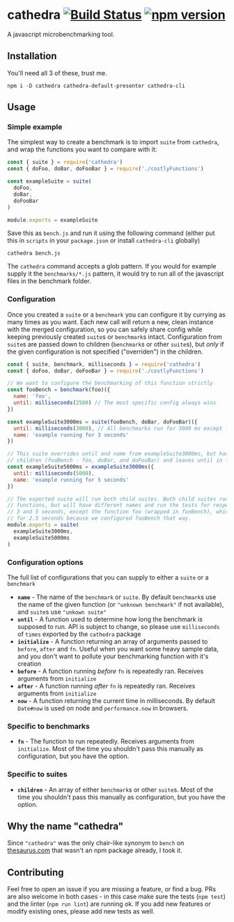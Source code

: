 # cathedra [![Build Status](https://travis-ci.org/bali182/cathedra.svg?branch=master)](https://travis-ci.org/bali182/cathedra) [![npm version](https://badge.fury.io/js/cathedra.svg)](https://badge.fury.io/js/cathedra)

A javascript microbenchmarking tool.

## Installation

You'll need all 3 of these, trust me.

```
npm i -D cathedra cathedra-default-presenter cathedra-cli
```

## Usage

### Simple example 

The simplest way to create a benchmark is to import `suite` from `cathedra`, and wrap the functions you want to compare with it:

```js
const { suite } = require('cathedra')
const { doFoo, doBar, doFooBar } = require('./costlyFunctions')

const exampleSuite = suite(
  doFoo,
  doBar,
  doFooBar
)

module.exports = exampleSuite
```

Save this as `bench.js` and run it using the following command (either put this in `scripts` in your `package.json` or install `cathedra-cli` globally)

```
cathedra bench.js
```

The `cathedra` command accepts a glob pattern. If you would for example supply it the `benchmarks/*.js` pattern, it would try to run all of the javascript files in the benchmark folder.

### Configuration

Once you created a `suite` or a `benchmark` you can configure it by currying as many times as you want. Each new call will return a new, clean instance with the merged configuration, so you can safely share config while keeping previously created `suite`s or `benchmark`s intact. Configuration from `suite`s are passed down to children (`benchmark`s  or other `suite`s), but *only* if the given configuration is not specified ("overriden") in the children.

```js
const { suite, benchmark, milliseconds } = require('cathedra')
const { doFoo, doBar, doFooBar } = require('./costlyFunctions')

// We want to configure the benchmarking of this function strictly
const fooBench = benchmark(foo)({
  name: 'foo',
  until: milliseconds(2500) // The most specific config always wins
})

const exampleSuite3000ms = suite(fooBench, doBar, doFooBar)({
  until: milliseconds(3000), // All benchmarks run for 3000 ms except fooBench
  name: 'example running for 3 seconds'
})

// This suite overrides until and name from exampleSuite3000ms, but has the same
// children (fooBench - foo, doBar, and doFooBar) and leaves until in fooBench intact. 
const exampleSuite5000ms = exampleSuite3000ms({
  until: milliseconds(5000),
  name: 'example running for 5 seconds'
})

// The exported suite will run both child suites. Both child suites run the same
// functions, but will have different names and run the tests for respectively 
// 3 and 5 seconds, except the function foo (wrapped in fooBench), which is running
// for 2.5 seconds because we configured fooBench that way.
module.exports = suite(
  exampleSuite3000ms,
  exampleSuite5000ms
)
```

### Configuration options

The full list of configurations that you can supply to either a `suite` or a `benchmark`

- **`name`** - The name of the `benchmark` or `suite`. By default `benchmark`s use the name of the given function (or `"unknown benchmark"` if not available), and `suite`s use `"unkown suite"`
- **`until`** - A function used to determine how long the benchmark is supposed to run. API is subject to change, so please use `milliseconds` of `times` exported by the `cathedra` package
- **`initialize`** - A function returning an array of arguments passed to `before`, `after` and `fn`. Useful when you want some heavy sample data, and you don't want to pollute your benchmarking function with it's creation
- **`before`** - A function running *before* `fn` is repeatedly ran. Receives arguments from `initialize`
- **`after`** - A function running *after* `fn` is repeatedly ran. Receives arguments from `initialize`
- **`now`** - A function returning the current time in milliseconds. By default `Date#now` is used on node and `performance.now` in browsers.

### Specific to benchmarks

- **`fn`** - The function to run repeatedly. Receives arguments from `initialize`. Most of the time you shouldn't pass this manually as configuration, but you have the option.

### Specific to suites

- **`children`** - An array of either `benchmark`s or other `suite`s. Most of the time you shouldn't pass this manually as configuration, but you have the option.

## Why the name "cathedra"
Since `"cathedra"` was the only chair-like synonym to `bench` on [thesaurus.com](http://www.thesaurus.com/browse/bench?s=t) that wasn't an npm package already, I took it. 

## Contributing
Feel free to open an issue if you are missing a feature, or find a bug. PRs are also welcome in both cases - in this case make sure the tests (`npm test`) and the linter (`npm run lint`) are running ok. If you add new features or modify existing ones, please add new tests as well.
